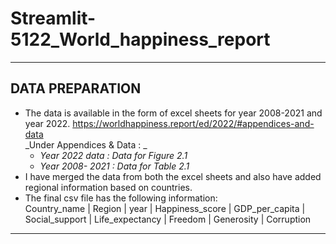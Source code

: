 # Streamlit-5122_World_happiness_report
----
## DATA PREPARATION
* The data is available in the form of excel sheets for year 2008-2021 and year 2022.  https://worldhappiness.report/ed/2022/#appendices-and-data<br />
_Under Appendices & Data : _
  * _Year 2022 data  : Data for Figure 2.1_
  * _Year 2008- 2021  : Data for Table 2.1_
* I have merged the data from both the excel sheets and also have added regional information based on countries.
* The final csv file has the following information: **<br />**
Country_name | Region | year | Happiness_score | GDP_per_capita | Social_support | Life_expectancy | Freedom | Generosity | Corruption

----

